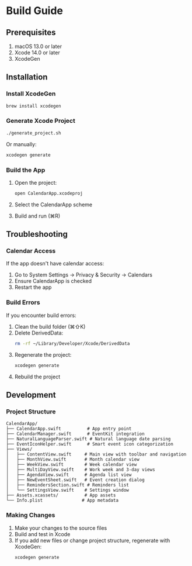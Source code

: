 # Build Guide

## Prerequisites

1. macOS 13.0 or later
2. Xcode 14.0 or later
3. XcodeGen

## Installation

### Install XcodeGen

```bash
brew install xcodegen
```

### Generate Xcode Project

```bash
./generate_project.sh
```

Or manually:

```bash
xcodegen generate
```

### Build the App

1. Open the project:
   ```bash
   open CalendarApp.xcodeproj
   ```

2. Select the CalendarApp scheme

3. Build and run (⌘R)

## Troubleshooting

### Calendar Access

If the app doesn't have calendar access:

1. Go to System Settings → Privacy & Security → Calendars
2. Ensure CalendarApp is checked
3. Restart the app

### Build Errors

If you encounter build errors:

1. Clean the build folder (⌘⇧K)
2. Delete DerivedData:
   ```bash
   rm -rf ~/Library/Developer/Xcode/DerivedData
   ```
3. Regenerate the project:
   ```bash
   xcodegen generate
   ```
4. Rebuild the project

## Development

### Project Structure

```
CalendarApp/
├── CalendarApp.swift          # App entry point
├── CalendarManager.swift      # EventKit integration
├── NaturalLanguageParser.swift # Natural language date parsing
├── EventIconHelper.swift      # Smart event icon categorization
├── Views/
│   ├── ContentView.swift     # Main view with toolbar and navigation
│   ├── MonthView.swift       # Month calendar view
│   ├── WeekView.swift        # Week calendar view
│   ├── MultiDayView.swift    # Work week and 3-day views
│   ├── AgendaView.swift      # Agenda list view
│   ├── NewEventSheet.swift   # Event creation dialog
│   ├── RemindersSection.swift # Reminders list
│   └── SettingsView.swift    # Settings window
├── Assets.xcassets/          # App assets
└── Info.plist               # App metadata
```

### Making Changes

1. Make your changes to the source files
2. Build and test in Xcode
3. If you add new files or change project structure, regenerate with XcodeGen:
   ```bash
   xcodegen generate
   ```
